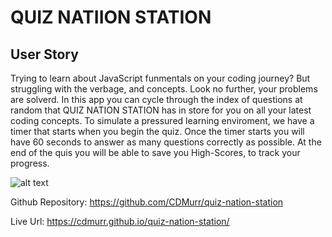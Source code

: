 # QUIZ NATIION STATION



## User Story 

Trying to learn about JavaScript funmentals on your coding journey? But struggling with the verbage, and concepts. Look no further, your problems are solverd. In this app you can cycle through the index of questions at random that QUIZ NATION STATION has in store for you on all your latest coding concepts. To simulate a pressured learning enviroment, we have a timer that starts when you begin the quiz. Once the timer starts you will have 60 seconds to answer as many questions correctly as possible. At the end of the quis you will be able to save you High-Scores, to track your progress.
<!-- 
As you proceed in your career as a web developer, you will probably be asked to complete a coding assessment, which is typically a combination of multiple-choice questions and interactive challenges. For this challenge, you will build a timed code quiz that's made up of multiple-choice questions. This app will run in the browser and feature dynamically updated HTML and CSS powered by your JavaScript code. It will also feature a clean and polished user interface and be responsive, ensuring that it adapts to multiple screen sizes. -->

<!-- ## User Story

```
AS A coding boot camp student
I WANT to take a timed quiz on JavaScript fundamentals that stores high scores
SO THAT I can gauge my progress compared to my peers
```

## Acceptance Criteria

```
GIVEN I am taking a code quiz
WHEN I click the Start button
THEN a timer starts and I am presented with a question
WHEN I answer a question
THEN I am presented with another question
WHEN I answer a question incorrectly
THEN time is subtracted from the clock
WHEN all questions are answered or the timer reaches 0
THEN the game is over
WHEN the game is over
THEN I can save my initials and score
``` -->

<!-- The following animation demonstrates the application functionality:

![Demonstration of the Coding Quiz Challenge.](./Assets/04-web-apis-homework-demo.gif)

### Review

You are required to submit the following for review:

* The URL of the functional, deployed application.

* The URL of the GitHub repository. Give the repository a unique name and include a README describing the project.

---
© 2022 Trilogy Education Services, LLC, a 2U, Inc. brand. Confidential and Proprietary. All Rights Reserved. -->

![alt text](./quizscreenshot.png "screenshot")

Github Repository:
https://github.com/CDMurr/quiz-nation-station

Live Url:
https://cdmurr.github.io/quiz-nation-station/
